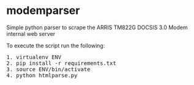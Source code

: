 modemparser
===========

Simple python parser to scrape the ARRIS TM822G DOCSIS 3.0 Modem internal web server

To execute the script run the following:

<pre>
1. virtualenv ENV
2. pip install -r requirements.txt
3. source ENV/bin/activate
4. python htmlparse.py
</pre>

